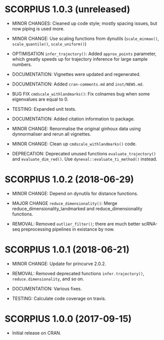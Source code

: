 # SCORPIUS 1.0.3 (unreleased)

 * MINOR CHANGES: Cleaned up code style; mostly spacing issues, but now piping is used more.
 
 * MINOR CHANGE: Use scaling functions from dynutils (`scale_minmax()`, `scale_quantile()`, `scale_uniform()`)
 
 * OPTIMISATION `infer_trajectory()`: Added `approx_points` parameter, which greatly speeds up
   for trajectory inference for large sample numbers.

 * DOCUMENTATION: Vignettes were updated and regenerated.
 
 * DOCUMENTATION: Added `cran-comments.md` and `inst/NEWS.md`.
 
 * BUG FIX `cmdscale_withlandmarks()`: Fix colnames bug when some eigenvalues are equal to 0.
 
 * TESTING: Expanded unit tests.
 
 * DOCUMENTATION: Added citation information to package.
 
 * MINOR CHANGE: Renormalise the original ginhoux data using dynnormaliser and rerun all vignettes. 
 
 * MINOR CHANGE: Clean up `cmdscale_withlandmarks()` code.
 
 * DEPRECATION: Deprecated unused functions `evaluate_trajectory()` and `evaluate_dim_red()`.
   Use `dyneval::evaluate_ti_method()` instead.

# SCORPIUS 1.0.2 (2018-06-29)

 * MINOR CHANGE: Depend on dynutils for distance functions.
 
 * MAJOR CHANGE `reduce_dimensionality()`: Merge reduce_dimensionality_landmarked
   and reduce_dimensionality functions.

 * REMOVAL: Removed `outlier_filter()`; there are much better scRNA-seq preprocessing
   pipelines in existance by now.

# SCORPIUS 1.0.1 (2018-06-21)

 * MINOR CHANGE: Update for princurve 2.0.2.

 * REMOVAL: Removed deprecated functions `infer.trajectory()`, `reduce.dimensionality`, and so on.

 * DOCUMENTATION: Various fixes.

 * TESTING: Calculate code coverage on travis.
 
# SCORPIUS 1.0.0 (2017-09-15)

 * Initial release on CRAN.

